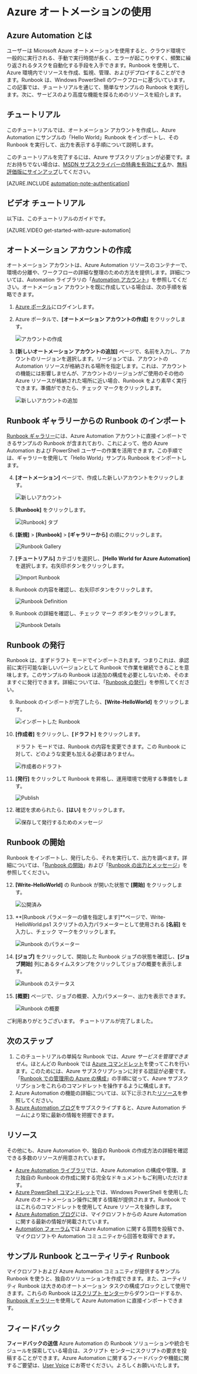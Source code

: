 <properties
	pageTitle="Azure Automation の概要 | Microsoft Azure"
	description="Azure でオートメーション ジョブをインポートして実行する方法について説明します。"
	services="automation"
	documentationCenter=""
	authors="bwren"
	manager="stevenka"
	editor=""/>

<tags
	ms.service="automation"
	ms.workload="tbd"
	ms.tgt_pltfrm="na"
	ms.devlang="na"
	ms.topic="hero-article"
	ms.date="05/19/2015"
	ms.author="bwren"/>


# Azure オートメーションの使用

## Azure Automation とは

ユーザーは Microsoft Azure オートメーションを使用すると、クラウド環境で一般的に実行される、手動で実行時間が長く、エラーが起こりやすく、頻繁に繰り返されるタスクを自動化する手段を入手できます。Runbook を使用して、Azure 環境内でリソースを作成、監視、管理、およびデプロイすることができます。Runbook は、Windows PowerShell のワークフローに基づいています。この記事では、チュートリアルを通じて、簡単なサンプルの Runbook を実行します。次に、サービスのより高度な機能を探るためのリソースを紹介します。

## チュートリアル
このチュートリアルでは、オートメーション アカウントを作成し、Azure Automation にサンプルの「Hello World」Runbook をインポートし、その Runbook を実行して、出力を表示する手順について説明します。

このチュートリアルを完了するには、Azure サブスクリプションが必要です。まだお持ちでない場合は、[MSDN サブスクライバーの特典を有効にする](../pricing/member-offers/msdn-benefits-details/)か、[無料評価版にサインアップ](../pricing/free-trial.md)</a>してください。

[AZURE.INCLUDE [automation-note-authentication](../../includes/automation-note-authentication.md)]

## ビデオ チュートリアル

以下は、このチュートリアルのガイドです。

[AZURE.VIDEO get-started-with-azure-automation]

## <a name="automationaccount"></a>オートメーション アカウントの作成

オートメーション アカウントは、Azure Automation リソースのコンテナーで、環境の分離や、ワークフローの詳細な整理のための方法を提供します。詳細については、Automation ライブラリの「[Automation アカウント](http://aka.ms/runbookauthor/azure/automationaccounts)」を参照してください。オートメーション アカウントを既に作成している場合は、次の手順を省略できます。

1.	[Azure ポータル](http://manage.windowsazure.com)にログインします。

2.	Azure ポータルで、**[オートメーション アカウントの作成]** をクリックします。

	![アカウントの作成](./media/automation-create-runbook-from-samples/automation_01_CreateAccount.png)

3.	**[新しいオートメーション アカウントの追加]** ページで、名前を入力し、アカウントのリージョンを選択します。リージョンでは、アカウントの Automation リソースが格納される場所を指定します。これは、アカウントの機能には影響しませんが、アカウントのリージョンがご使用のその他の Azure リソースが格納された場所に近い場合、Runbook をより素早く実行できます。準備ができたら、チェック マークをクリックします。

	![新しいアカウントの追加](./media/automation-create-runbook-from-samples/automation_02_addnewautoacct.png)

## <a name="importrunbook"></a>Runbook ギャラリーからの Runbook のインポート

[Runbook ギャラリー](http://aka.ms/runbookgallery)には、Azure Automation アカウントに直接インポートできるサンプルの Runbook が含まれており、これによって、他の Azure Automation および PowerShell ユーザーの作業を活用できます。この手順では、ギャラリーを使用して「Hello World」サンプル Runbook をインポートします。

4.	**[オートメーション]** ページで、作成した新しいアカウントをクリックします。

	![新しいアカウント](./media/automation-create-runbook-from-samples/automation_03_NewAutoAcct.png)

5.	**[Runbook]** をクリックします。

	![[Runbook] タブ](./media/automation-create-runbook-from-samples/automation_04_RunbooksTab.png)

6.	**[新規]** > **[Runbook]** > **[ギャラリーから]** の順にクリックします。

	![Runbook Gallery](./media/automation-create-runbook-from-samples/automation_05_ImportGallery.png)

7.  **[チュートリアル]** カテゴリを選択し、**[Hello World for Azure Automation]** を選択します。右矢印ボタンをクリックします。

	![Import Runbook](./media/automation-create-runbook-from-samples/automation_06_ImportRunbook.png)

8.  Runbook の内容を確認し、右矢印ボタンをクリックします。

	![Runbook Definition](./media/automation-create-runbook-from-samples/automation_07_RunbookDefinition.png)

8.	Runbook の詳細を確認し、チェック マーク ボタンをクリックします。

	![Runbook Details](./media/automation-create-runbook-from-samples/automation_08_RunbookDetails.png)

## <a name="publishrunbook"></a>Runbook の発行

Runbook は、まずドラフト モードでインポートされます。つまりこれは、承認前に実行可能な新しいバージョンとして Runbook で作業を継続できることを意味します。このサンプルの Runbook は追加の構成を必要としないため、そのまますぐに発行できます。詳細については、「[Runbook の発行](http://aka.ms/runbookauthor/azure/publishrunbook)」を参照してください。

9.	Runbook のインポートが完了したら、**[Write-HelloWorld]** をクリックします。

	![インポートした Runbook](./media/automation-create-runbook-from-samples/automation_07_ImportedRunbook.png)

9.	**[作成者]** をクリックし、**[ドラフト]** をクリックします。

	ドラフト モードでは、Runbook の内容を変更できます。この Runbook に対して、どのような変更も加える必要はありません。

	![作成者のドラフト](./media/automation-create-runbook-from-samples/automation_08_AuthorDraft.png)

10.	**[発行]** をクリックして Runbook を昇格し、運用環境で使用する準備をします。

	![Publish](./media/automation-create-runbook-from-samples/automation_085_Publish.png)

11.	確認を求められたら、**[はい]** をクリックします。

	![保存して発行するためのメッセージ](./media/automation-create-runbook-from-samples/automation_09_SavePubPrompt.png)

## <a name="startrunbook"></a>Runbook の開始

Runbook をインポートし、発行したら、それを実行して、出力を調べます。詳細については、「[Runbook の開始](http://aka.ms/runbookauthor/azure/startrunbook)」および「[Runbook の出力とメッセージ](http://aka.ms/runbookauthor/azure/runbookoutput)」を参照してください。

12.	**[Write-HelloWorld]** の Runbook が開いた状態で **[開始]** をクリックします。

	![公開済み](./media/automation-create-runbook-from-samples/automation_10_PublishStart.png)

13.	**[Runbook パラメーターの値を指定します]**ページで、Write-HelloWorld.ps1 スクリプトの入力パラメーターとして使用される **[名前]** を入力し、チェック マークをクリックします。

	![Runbook のパラメーター](./media/automation-create-runbook-from-samples/automation_11_RunbookParams.png)

14.	**[ジョブ]** をクリックして、開始した Runbook ジョブの状態を確認し、**[ジョブ開始]** 列にあるタイムスタンプをクリックしてジョブの概要を表示します。

	![Runbook のステータス](./media/automation-create-runbook-from-samples/automation_12_RunbookStatus.png)

15.	**[概要]** ページで、ジョブの概要、入力パラメーター、出力を表示できます。

	![Runbook の概要](./media/automation-create-runbook-from-samples/automation_13_RunbookSummary_callouts.png)

ご利用ありがとうございます。 チュートリアルが完了しました。

## <a name="nextsteps"></a>次のステップ
1. このチュートリアルの単純な Runbook では、*Azure サービスを管理できません*。ほとんどの Runbook では [Azure コマンドレット](http://msdn.microsoft.com/library/jj156055.aspx)を使ってこれを行います。このためには、Azure サブスクリプションに対する認証が必要です。「[Runbook での管理用の Azure の構成](http://aka.ms/azureautomationauthentication)」の手順に従って、Azure サブスクリプションをこれらのコマンドレットを操作するように構成します。  
2. Azure Automation の機能の詳細については、以下に示された[リソース](#resources)を参照してください。
3. [Azure Automation ブログ](http://azure.microsoft.com/blog/tag/azure-automation)をサブスクライブすると、Azure Automation チームにより常に最新の情報を把握できます。

## <a name="resources"></a>リソース

その他にも、Azure Automation や、独自の Runbook の作成方法の詳細を確認できる多数のリソースが用意されています。

- [Azure Automation ライブラリ](http://go.microsoft.com/fwlink/p/?LinkId=392860)では、Azure Automation の構成や管理、また独自の Runbook の作成に関する完全なドキュメントもご利用いただけます。
- [Azure PowerShell コマンドレット](http://msdn.microsoft.com/library/jj156055.aspx)では、Windows PowerShell を使用した Azure のオートメーション操作に関する情報が提供されます。Runbook ではこれらのコマンドレットを使用して Azure リソースを操作します。
- [Azure Automation ブログ](http://azure.microsoft.com/blog/tag/azure-automation)には、マイクロソフトからの Azure Automation に関する最新の情報が掲載されています。
- [Automation フォーラム](http://go.microsoft.com/fwlink/p/?LinkId=390561)では Azure Automation に関する質問を投稿でき、マイクロソフトや Automation コミュニティから回答を取得できます。


## サンプル Runbook とユーティリティ Runbook

マイクロソフトおよび Azure Automation コミュニティが提供するサンプル Runbook を使うと、独自のソリューションを作成できます。また、ユーティリティ Runbook は大きめのオートメーション タスクの構成ブロックとして使用できます。これらの Runbook は[スクリプト センター](http://azure.microsoft.com/documentation/scripts/)からダウンロードするか、[Runbook ギャラリー](http://aka.ms/runbookgallery)を使用して Azure Automation に直接インポートできます。


## フィードバック

**フィードバックの送信** Azure Automation の Runbook ソリューションや統合モジュールを探索している場合は、スクリプト センターにスクリプトの要求を投稿することができます。Azure Automation に関するフィードバックや機能に関するご要望は、[User Voice](http://feedback.windowsazure.com/forums/34192--general-feedback) にお寄せください。よろしくお願いいたします。

<!---HONumber=August15_HO9-->